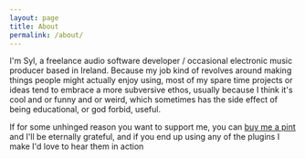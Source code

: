 ```yaml
---
layout: page
title: About
permalink: /about/
---
```

I'm Syl, a freelance audio software developer / occasional electronic music producer based in Ireland. Because my job kind of revolves around making things people might actually enjoy using, most of my spare time projects or ideas tend to embrace a more subversive ethos, usually because I think it's cool and or funny and or weird, which sometimes has the side effect of being educational, or god forbid, useful.

If for some unhinged reason you want to support me, you can [buy me a pint](https://www.buymeacoffee.com/MeijisIrlnd) and I'll be eternally grateful, and if you end up using any of the plugins I make I'd love to hear them in action

